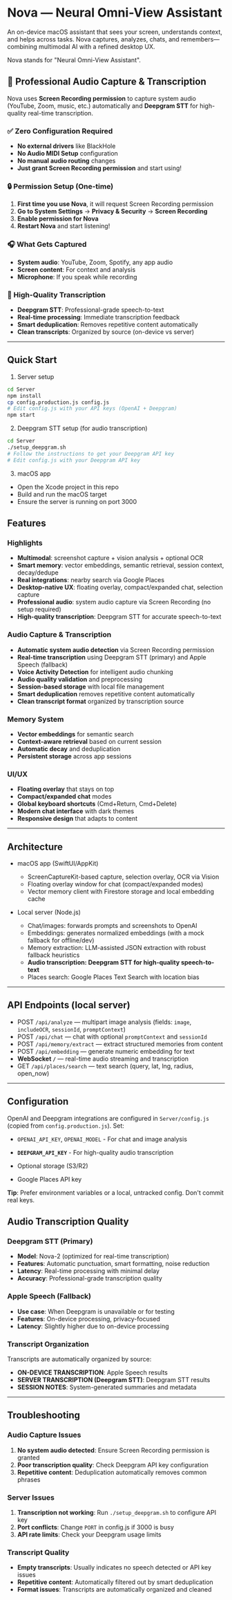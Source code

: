 # Nova — Neural Omni-View Assistant

An on-device macOS assistant that sees your screen, understands context, and helps across tasks. Nova captures, analyzes, chats, and remembers—combining multimodal AI with a refined desktop UX.

Nova stands for "Neural Omni-View Assistant".

## 🎯 Professional Audio Capture & Transcription

Nova uses **Screen Recording permission** to capture system audio (YouTube, Zoom, music, etc.) automatically and **Deepgram STT** for high-quality real-time transcription.

### ✅ Zero Configuration Required
- **No external drivers** like BlackHole
- **No Audio MIDI Setup** configuration
- **No manual audio routing** changes
- **Just grant Screen Recording permission** and start using!

### 🔒 Permission Setup (One-time)
1. **First time you use Nova**, it will request Screen Recording permission
2. **Go to System Settings** → **Privacy & Security** → **Screen Recording**
3. **Enable permission for Nova**
4. **Restart Nova** and start listening!

### 🎧 What Gets Captured
- **System audio**: YouTube, Zoom, Spotify, any app audio
- **Screen content**: For context and analysis
- **Microphone**: If you speak while recording

### 🎤 High-Quality Transcription
- **Deepgram STT**: Professional-grade speech-to-text
- **Real-time processing**: Immediate transcription feedback
- **Smart deduplication**: Removes repetitive content automatically
- **Clean transcripts**: Organized by source (on-device vs server)

---

## Quick Start

1) Server setup
```bash
cd Server
npm install
cp config.production.js config.js
# Edit config.js with your API keys (OpenAI + Deepgram)
npm start
```

2) Deepgram STT setup (for audio transcription)
```bash
cd Server
./setup_deepgram.sh
# Follow the instructions to get your Deepgram API key
# Edit config.js with your Deepgram API key
```

3) macOS app
- Open the Xcode project in this repo
- Build and run the macOS target
- Ensure the server is running on port 3000

## Features

### Highlights
- **Multimodal**: screenshot capture + vision analysis + optional OCR
- **Smart memory**: vector embeddings, semantic retrieval, session context, decay/dedupe
- **Real integrations**: nearby search via Google Places
- **Desktop-native UX**: floating overlay, compact/expanded chat, selection capture
- **Professional audio**: system audio capture via Screen Recording (no setup required)
- **High-quality transcription**: Deepgram STT for accurate speech-to-text

### Audio Capture & Transcription
- **Automatic system audio detection** via Screen Recording permission
- **Real-time transcription** using Deepgram STT (primary) and Apple Speech (fallback)
- **Voice Activity Detection** for intelligent audio chunking
- **Audio quality validation** and preprocessing
- **Session-based storage** with local file management
- **Smart deduplication** removes repetitive content automatically
- **Clean transcript format** organized by transcription source

### Memory System
- **Vector embeddings** for semantic search
- **Context-aware retrieval** based on current session
- **Automatic decay** and deduplication
- **Persistent storage** across app sessions

### UI/UX
- **Floating overlay** that stays on top
- **Compact/expanded chat** modes
- **Global keyboard shortcuts** (Cmd+Return, Cmd+Delete)
- **Modern chat interface** with dark themes
- **Responsive design** that adapts to content

---

## Architecture

- macOS app (SwiftUI/AppKit)
  - ScreenCaptureKit-based capture, selection overlay, OCR via Vision
  - Floating overlay window for chat (compact/expanded modes)
  - Vector memory client with Firestore storage and local embedding cache

- Local server (Node.js)
  - Chat/images: forwards prompts and screenshots to OpenAI
  - Embeddings: generates normalized embeddings (with a mock fallback for offline/dev)
  - Memory extraction: LLM-assisted JSON extraction with robust fallback heuristics
  - **Audio transcription: Deepgram STT for high-quality speech-to-text**
  - Places search: Google Places Text Search with location bias

---

## API Endpoints (local server)

- POST `/api/analyze` — multipart image analysis (fields: `image`, `includeOCR`, `sessionId`, `promptContext`)
- POST `/api/chat` — chat with optional `promptContext` and `sessionId`
- POST `/api/memory/extract` — extract structured memories from content
- POST `/api/embedding` — generate numeric embedding for text
- **WebSocket `/`** — real-time audio streaming and transcription
- GET  `/api/places/search` — text search (query, lat, lng, radius, open_now)

---

## Configuration

OpenAI and Deepgram integrations are configured in `Server/config.js` (copied from `config.production.js`). Set:
- `OPENAI_API_KEY`, `OPENAI_MODEL` - For chat and image analysis
- **`DEEPGRAM_API_KEY`** - For high-quality audio transcription
- Optional storage (S3/R2)

- Google Places API key

**Tip**: Prefer environment variables or a local, untracked config. Don't commit real keys.

## Audio Transcription Quality

### Deepgram STT (Primary)
- **Model**: Nova-2 (optimized for real-time transcription)
- **Features**: Automatic punctuation, smart formatting, noise reduction
- **Latency**: Real-time processing with minimal delay
- **Accuracy**: Professional-grade transcription quality

### Apple Speech (Fallback)
- **Use case**: When Deepgram is unavailable or for testing
- **Features**: On-device processing, privacy-focused
- **Latency**: Slightly higher due to on-device processing

### Transcript Organization
Transcripts are automatically organized by source:
- **ON-DEVICE TRANSCRIPTION**: Apple Speech results
- **SERVER TRANSCRIPTION (Deepgram STT)**: Deepgram STT results  
- **SESSION NOTES**: System-generated summaries and metadata

---

## Troubleshooting

### Audio Capture Issues
1. **No system audio detected**: Ensure Screen Recording permission is granted
2. **Poor transcription quality**: Check Deepgram API key configuration
3. **Repetitive content**: Deduplication automatically removes common phrases

### Server Issues
1. **Transcription not working**: Run `./setup_deepgram.sh` to configure API key
2. **Port conflicts**: Change `PORT` in config.js if 3000 is busy
3. **API rate limits**: Check your Deepgram usage limits

### Transcript Quality
- **Empty transcripts**: Usually indicates no speech detected or API key issues
- **Repetitive content**: Automatically filtered out by smart deduplication
- **Format issues**: Transcripts are automatically organized and cleaned
